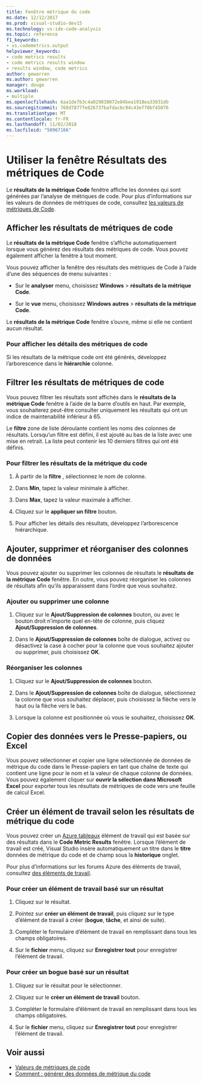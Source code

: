 ```yaml
---
title: Fenêtre métrique du code
ms.date: 12/12/2017
ms.prod: visual-studio-dev15
ms.technology: vs-ide-code-analysis
ms.topic: reference
f1_keywords:
- vs.codemetrics.output
helpviewer_keywords:
- code metrics results
- code metrics results window
- results window, code metrics
author: gewarren
ms.author: gewarren
manager: douge
ms.workload:
- multiple
ms.openlocfilehash: 6aa1de7b3c4a029038072e84bea1918ea33031db
ms.sourcegitcommit: 768d7877fe826737bafdac6c94c43ef70bf45076
ms.translationtype: MT
ms.contentlocale: fr-FR
ms.lasthandoff: 11/02/2018
ms.locfileid: "50967166"
---
```

# <a name="use-the-code-metrics-results-window"></a>Utiliser la fenêtre Résultats des métriques de Code

Le **résultats de la métrique Code** fenêtre affiche les données qui sont générées par l’analyse de métriques de code. Pour plus d’informations sur les valeurs de données de métriques de code, consultez [les valeurs de métriques de Code](../code-quality/code-metrics-values.md).

## <a name="display-code-metrics-results"></a>Afficher les résultats de métriques de code

Le **résultats de la métrique Code** fenêtre s’affiche automatiquement lorsque vous générez des résultats des métriques de code. Vous pouvez également afficher la fenêtre à tout moment.

Vous pouvez afficher la fenêtre des résultats des métriques de Code à l’aide d’une des séquences de menu suivantes :

- Sur le **analyser** menu, choisissez **Windows** > **résultats de la métrique Code**.

- Sur le **vue** menu, choisissez **Windows autres** > **résultats de la métrique Code**.

Le **résultats de la métrique Code** fenêtre s’ouvre, même si elle ne contient aucun résultat.

### <a name="to-view-code-metrics-details"></a>Pour afficher les détails des métriques de code

Si les résultats de la métrique code ont été générés, développez l’arborescence dans le **hiérarchie** colonne.

## <a name="filter-code-metrics-results"></a>Filtrer les résultats de métriques de code

Vous pouvez filtrer les résultats sont affichés dans le **résultats de la métrique Code** fenêtre à l’aide de la barre d’outils en haut. Par exemple, vous souhaiterez peut-être consulter uniquement les résultats qui ont un indice de maintenabilité inférieur à 65.

Le **filtre** zone de liste déroulante contient les noms des colonnes de résultats. Lorsqu’un filtre est défini, il est ajouté au bas de la liste avec une mise en retrait. La liste peut contenir les 10 derniers filtres qui ont été définis.

### <a name="to-filter-the-code-metrics-results"></a>Pour filtrer les résultats de la métrique du code

1.  À partir de la **filtre** , sélectionnez le nom de colonne.

2.  Dans **Min**, tapez la valeur minimale à afficher.

3.  Dans **Max**, tapez la valeur maximale à afficher.

4.  Cliquez sur le **appliquer un filtre** bouton.

5.  Pour afficher les détails des résultats, développez l’arborescence hiérarchique.

## <a name="add-remove-and-rearrange-data-columns"></a>Ajouter, supprimer et réorganiser des colonnes de données

Vous pouvez ajouter ou supprimer les colonnes de résultats le **résultats de la métrique Code** fenêtre. En outre, vous pouvez réorganiser les colonnes de résultats afin qu’ils apparaissent dans l’ordre que vous souhaitez.

### <a name="add-or-remove-a-column"></a>Ajouter ou supprimer une colonne

1. Cliquez sur le **Ajout/Suppression de colonnes** bouton, ou avec le bouton droit n’importe quel en-tête de colonne, puis cliquez **Ajout/Suppression de colonnes**.

1. Dans le **Ajout/Suppression de colonnes** boîte de dialogue, activez ou désactivez la case à cocher pour la colonne que vous souhaitez ajouter ou supprimer, puis choisissez **OK**.

### <a name="rearrange-columns"></a>Réorganiser les colonnes

1. Cliquez sur le **Ajout/Suppression de colonnes** bouton.

1. Dans le **Ajout/Suppression de colonnes** boîte de dialogue, sélectionnez la colonne que vous souhaitez déplacer, puis choisissez la flèche vers le haut ou la flèche vers le bas.

1. Lorsque la colonne est positionnée où vous le souhaitez, choisissez **OK**.

## <a name="copy-data-to-the-clipboard-or-excel"></a>Copier des données vers le Presse-papiers, ou Excel

Vous pouvez sélectionner et copier une ligne sélectionnée de données de métrique du code dans le Presse-papiers en tant que chaîne de texte qui contient une ligne pour le nom et la valeur de chaque colonne de données. Vous pouvez également cliquer sur **ouvrir la sélection dans Microsoft Excel** pour exporter tous les résultats de métriques de code vers une feuille de calcul Excel.

## <a name="create-a-work-item-based-on-code-metric-results"></a>Créer un élément de travail selon les résultats de métrique du code

Vous pouvez créer un [Azure tableaux](/azure/devops/boards/index?view=vsts) élément de travail qui est basée sur des résultats dans le **Code Metric Results** fenêtre. Lorsque l’élément de travail est créé, Visual Studio insère automatiquement un titre dans le **titre** données de métrique du code et de champ sous la **historique** onglet.

Pour plus d’informations sur les forums Azure des éléments de travail, consultez [des éléments de travail](/azure/devops/boards/work-items/index?view=vsts).

### <a name="to-create-a-work-item-based-on-a-result"></a>Pour créer un élément de travail basé sur un résultat

1.  Cliquez sur le résultat.

2.  Pointez sur **créer un élément de travail**, puis cliquez sur le type d’élément de travail à créer (**bogue**, **tâche**, et ainsi de suite).

3.  Compléter le formulaire d’élément de travail en remplissant dans tous les champs obligatoires.

4.  Sur le **fichier** menu, cliquez sur **Enregistrer tout** pour enregistrer l’élément de travail.

### <a name="to-create-a-bug-based-on-a-result"></a>Pour créer un bogue basé sur un résultat

1.  Cliquez sur le résultat pour le sélectionner.

2.  Cliquez sur le **créer un élément de travail** bouton.

3.  Compléter le formulaire d’élément de travail en remplissant dans tous les champs obligatoires.

4.  Sur le **fichier** menu, cliquez sur **Enregistrer tout** pour enregistrer l’élément de travail.

## <a name="see-also"></a>Voir aussi

- [Valeurs de métriques de code](../code-quality/code-metrics-values.md)
- [Comment : générer des données de métrique du code](../code-quality/how-to-generate-code-metrics-data.md)